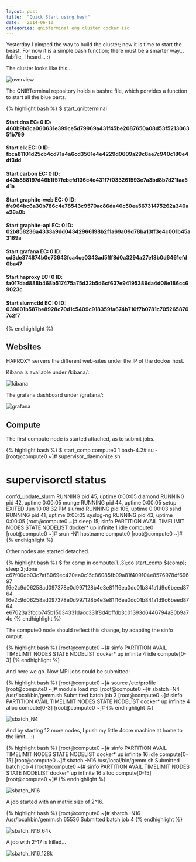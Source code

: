 ```yaml
---
layout: post
title:  "Quick Start using bash"
date:   2014-06-10
categories: qnibterminal eng cluster docker isc
---
```


Yesterday I pimped the way to build the cluster; now it is time to start the beast.
For now it is a simple bash function; there must be a smarter way... fabfile, I heard... :)

The cluster looks like this...

![overview](/pics/2014-06-09/QNIBTerminal_overview.png "QNIBTerminal Overview")

The QNIBTerminal repository holds a bashrc file, which porvides a function to start all the blue
parts.

{% highlight bash %}
$ start_qnibterminal
#### Start dns   EC: 0 ID: 460b9b8ca060631e399ce5d79969a431f45be2087650a08d53f521306351b799
#### Start elk   EC: 0 ID: fbca81101d25cb4cd71a4a6cd3561e4e4229d0609a29c8ae7c940c180e4df3dd
#### Start carbon   EC: 0 ID: d43b858197d46b1f57fcbcfd136c4e431f7f033261593e7a3bd8b7d21faa541a
#### Start graphite-web   EC: 0 ID: ffe964bc6a30b786c4e78543c9570ac86da40c50ea56731475262a340ae26a0b
#### Start graphite-api   EC: 0 ID: 02b858236a4333a9dd04342966198b2f1a69a09d78ba13ff3e4c001b45a3169a
#### Start grafana   EC: 0 ID: cd3de374874b0e73643fca4ce0343ad5fff8d0a3294a27e18b0d6461efd0ba47
#### Start haproxy   EC: 0 ID: fa017dad888b468b517475a75d32b5d6cf637e94195389da4d08e186cc69023c
#### Start slurmctld   EC: 0 ID: 039601b587be8928c70d1c5409c918359fa674b710f7b0781c7052658707c2f7
{% endhighlight %}

Websites
---------------

HAPROXY servers the different web-sites under the IP of the docker host.

Kibana is available under /kibana/:

![kibana](/pics/2014-06-09/kibana.png)

The grafana dashboard under /grafana/:

![grafana](/pics/2014-06-09/grafana.png)

Compute
----------

The first compute node is started attached, as to submit jobs.

{% highlight bash %}
$ start_comp compute0 1
bash-4.2# su -
[root@compute0 ~]# supervisor_daemonize.sh
# supervisorctl status
confd_update_slurm               RUNNING   pid 45, uptime 0:00:05
diamond                          RUNNING   pid 42, uptime 0:00:05
munge                            RUNNING   pid 44, uptime 0:00:05
setup                            EXITED    Jun 10 08:32 PM
slurmd                           RUNNING   pid 105, uptime 0:00:03
sshd                             RUNNING   pid 41, uptime 0:00:05
syslog-ng                        RUNNING   pid 43, uptime 0:00:05
[root@compute0 ~]# sleep 15; sinfo
PARTITION AVAIL  TIMELIMIT  NODES  STATE NODELIST
docker*      up   infinite      1   idle compute0
[root@compute0 ~]# srun -N1 hostname
compute0
[root@compute0 ~]#
{% endhighlight %}

Other nodes are started detached.

{% highlight bash %}
$ for comp in compute{1..3};do start_comp ${comp}; sleep 2;done
c67f00db03c7af8069ec420ea0c15c86085fb09a81f409104e8576978df69697
f6e2c9d06258ad097378e0d997128b4e3e81f16ea0dc01b841a1d9c6beed8764
f6e2c9d06258ad097378e0d997128b4e3e81f16ea0dc01b841a1d9c6beed8764
e67023a3fccb745b15034331dacc331f8d4bffdb3c01393d6446794a80b9a74c
{% endhighlight %}

The compute0 node should reflect this change, by adapting the sinfo output.

{% highlight bash %}
[root@compute0 ~]# sinfo
PARTITION AVAIL  TIMELIMIT  NODES  STATE NODELIST
docker*      up   infinite      4   idle compute[0-3]
{% endhighlight %}

And here we go. Now MPI jobs could be submitted:

{% highlight bash %}
[root@compute0 ~]# source /etc/profile
[root@compute0 ~]# module load mpi
[root@compute0 ~]# sbatch -N4 /usr/local/bin/gemm.sh
Submitted batch job 3
[root@compute0 ~]# sinfo
PARTITION AVAIL  TIMELIMIT  NODES  STATE NODELIST
docker*      up   infinite      4  alloc compute[0-3]
[root@compute0 ~]#
{% endhighlight %}

![sbatch_N4](/pics/2014-06-09/sbatch_N4.png)

And by starting 12 more nodes, I push my little 4core machine at home to the limit... :)

{% highlight bash %}
[root@compute0 ~]# sinfo
PARTITION AVAIL  TIMELIMIT  NODES  STATE NODELIST
docker*      up   infinite     16   idle compute[0-15]
[root@compute0 ~]# sbatch -N16 /usr/local/bin/gemm.sh
Submitted batch job 4
[root@compute0 ~]# sinfo
PARTITION AVAIL  TIMELIMIT  NODES  STATE NODELIST
docker*      up   infinite     16  alloc compute[0-15]
[root@compute0 ~]#
{% endhighlight %}

![sbatch_N16](/pics/2014-06-09/sbatch_N16.png)

A job started with an matrix size of 2^16.

{% highlight bash %}
[root@compute0 ~]# sbatch -N16 /usr/local/bin/gemm.sh 65536
Submitted batch job 4
{% endhighlight %}

![sbatch_N16_64k](/pics/2014-06-09/sbatch_N16_64k.png)

A job with 2^17 is killed...

![sbatch_N16_128k](/pics/2014-06-09/sbatch_N16_128k.png)
